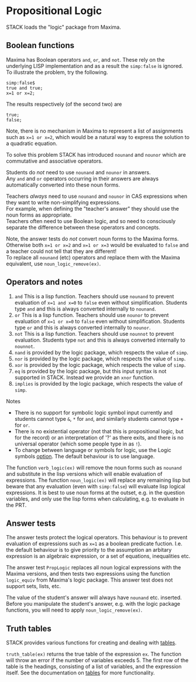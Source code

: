 #  Propositional Logic

STACK loads the "logic" package from Maxima.

## Boolean functions

Maxima has Boolean operators `and`, `or`, and `not`.  These rely on the underlying LISP implementation and as a result the `simp:false` is ignored.  
To illustrate the problem, try the following.

    simp:false$
    true and true;
    x=1 or x=2;

The results respectively (of the second two) are

    true;
    false;

Note, there is no mechanism in Maxima to represent a list of assignments such as `x=1 or x=2`,
which would be a natural way to express the solution to a quadratic equation.

To solve this problem STACK has introduced `nounand` and `nounor` which are commutative and associative operators.

Students do *not* need to use `nounand` and `nounor` in answers.  
Any `and` and `or` operators occurring in their answers are always automatically converted into these noun forms.

Teachers *always* need to use `nounand` and `nounor` in CAS expressions when they want to write non-simplifying expressions.  
For example, when defining the "teacher's answer" they should use the noun forms as appropriate.  
Teachers often need to use Boolean logic, and so need to consciously separate the difference between these operators and concepts.

Note, the answer tests do *not* convert noun forms to the Maxima forms.  
Otherwise both `x=1 or x=2` and `x=1 or x=3` would be evaluated to `false` and a teacher could not tell that they are different!  
To replace all `nounand` (etc) operators and replace them with the Maxima equivalent, use `noun_logic_remove(ex)`.

## Operators and notes

1. `and` This is a lisp function.  Teachers should use `nounand` to prevent evaluation of `x=1 and x=0` to `false` even without simplification.  Students type `and` and this is always converted internally to `nounand`.
2. `or` This is a lisp function.  Teachers should use `nounor` to prevent evaluation of `x=1 or x=0` to `false` even without simplification.  Students type `or` and this is always converted internally to `nounor`.
3. `not` This is a lisp function.  Teachers should use `nounnot` to prevent evaluation.  Students type `not` and this is always converted internally to `nounnot`.
4. `nand` is provided by the logic package, which respects the value of `simp`.
5. `nor` is provided by the logic package, which respects the value of `simp`.
6. `xor` is provided by the logic package, which respects the value of `simp`.
7. `eq` is provided by the logic package, but this input syntax is not supported in STACK.  Instead we provide an `xnor` function.
8. `implies` is provided by the logic package, which respects the value of `simp`.

Notes

* There is no support for symbolic logic symbol input currently and students cannot type `&`, `*` for `and`, and similarly students cannot type `+` for `or`.
* There is no existential operator (not that this is propositional logic, but for the record) or an interpretation of '?' as there exits, and there is no universal operator (which some people type in as `!`).
* To change between language or symbols for logic, use the Logic symbols [option](../Authoring/Tables.md). The default behaviour is to use language.

The function `verb_logic(ex)` will remove the noun forms such as `nounand` and substitute in the lisp versions which will enable evaluation of expressions.  The function `noun_logic(ex)` will replace any remaining lisp but beware that any evaluation (even with `simp:false`) will evaluate lisp logical expressions.  It is best to use noun forms at the outset, e.g. in the question variables, and only use the lisp forms when calculating, e.g. to evaluate in the PRT.

## Answer tests

The answer tests protect the logical operators.  This behaviour is to prevent evaluation of expressions such as `x=1` as a boolean predicate fuction.  I.e. the default behaviour is to give priority to the assumption an arbitary expression is an algebraic expression, or a set of equations, inequalities etc.

The answer test `PropLogic` replaces all noun logical expressions with the Maxima versions, and then tests two expressions using the function `logic_equiv` from Maxima's logic package.  This answer test does not support sets, lists, etc.

The value of the student's answer will always have `nounand` etc. inserted.  Before you manipulate the student's answer, e.g. with the logic package functions, you will need to apply `noun_logic_remove(ex)`.

## Truth tables

STACK provides various functions for creating and dealing with [tables](../Authoring/Tables.md).

`truth_table(ex)` returns the true table of the expression `ex`.  The function will throw an error if the number of variables exceeds 5.  The first row of the table is the headings, consisting of a list of variables, and the expression itself.  See the documentation on [tables](../Authoring/Tables.md) for more functionality.
